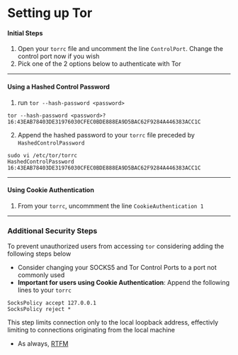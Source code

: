 # Setting up Tor
#### Initial Steps
1. Open your `torrc` file and uncomment the line `ControlPort`. Change the control port now if you wish
2. Pick one of the 2 options below to authenticate with Tor
---
#### Using a Hashed Control Password
1. run `tor --hash-password <password>`

```
tor --hash-password <password>?
16:43EAB78403DE31976030CFEC0BDE888EA9D5BAC62F9284A446383ACC1C
```

2. Append the hashed password to your `torrc` file preceded by `HashedControlPassword`
```
sudo vi /etc/tor/torrc
HashedControlPassword 16:43EAB78403DE31976030CFEC0BDE888EA9D5BAC62F9284A446383ACC1C
```
---
#### Using Cookie Authentication
1. From your `torrc`, uncommment the line `CookieAuthentication 1`
---
### Additional Security Steps
To prevent unauthorized users from accessing `tor` considering adding the following steps below
- Consider changing your SOCKS5 and Tor Control Ports to a port not commonly used
- **Important for users using Cookie Authentication**: Append the following lines to your `torrc`
```
SocksPolicy accept 127.0.0.1
SocksPolicy reject *
```
This step limits connection only to the local loopback address, effectivly limiting to connections originating from the local machine
- As always, [RTFM](https://tor.void.gr/docs/tor-manual.html.en "RTFM")
